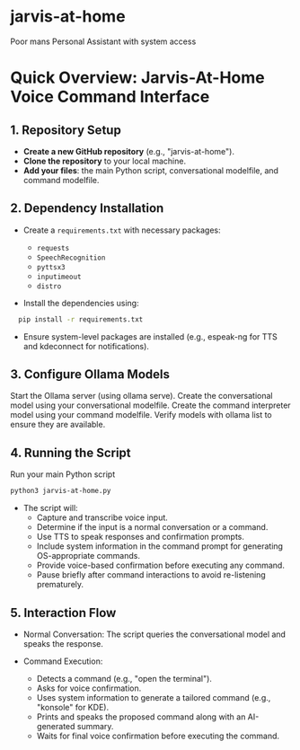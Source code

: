 # jarvis-at-home
Poor mans Personal Assistant with system access

# Quick Overview: Jarvis-At-Home Voice Command Interface

## 1. Repository Setup
- **Create a new GitHub repository** (e.g., "jarvis-at-home").
- **Clone the repository** to your local machine.
- **Add your files**: the main Python script, conversational modelfile, and command modelfile.

## 2. Dependency Installation
- Create a `requirements.txt` with necessary packages:
  - `requests`
  - `SpeechRecognition`
  - `pyttsx3`
  - `inputimeout`
  - `distro`
    
- Install the dependencies using:

```bash
  pip install -r requirements.txt
```

- Ensure system-level packages are installed (e.g., espeak-ng for TTS and kdeconnect for notifications).

## 3. Configure Ollama Models
Start the Ollama server (using ollama serve).
Create the conversational model using your conversational modelfile.
Create the command interpreter model using your command modelfile.
Verify models with ollama list to ensure they are available.
## 4. Running the Script
Run your main Python script
```bash
python3 jarvis-at-home.py
```
- The script will:
  - Capture and transcribe voice input.
  - Determine if the input is a normal conversation or a command.
  - Use TTS to speak responses and confirmation prompts.
  - Include system information in the command prompt for generating OS-appropriate commands.
  - Provide voice-based confirmation before executing any command.
  - Pause briefly after command interactions to avoid re-listening prematurely.
## 5. Interaction Flow
- Normal Conversation:
The script queries the conversational model and speaks the response.

- Command Execution:
  - Detects a command (e.g., "open the terminal").
  - Asks for voice confirmation.
  - Uses system information to generate a tailored command (e.g., "konsole" for KDE).
  - Prints and speaks the proposed command along with an AI-generated summary.
  - Waits for final voice confirmation before executing the command.
